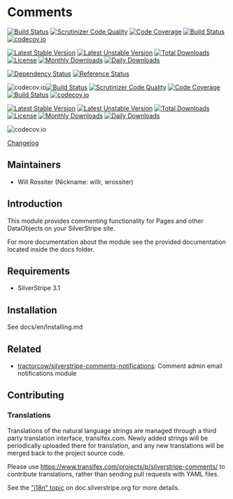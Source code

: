 # Comments
[![Build Status](https://travis-ci.org/gordonbanderson/silverstripe-comments.svg?branch=testing)](https://travis-ci.org/gordonbanderson/silverstripe-comments)
[![Scrutinizer Code Quality](https://scrutinizer-ci.com/g/gordonbanderson/silverstripe-comments/badges/quality-score.png?b=testing)](https://scrutinizer-ci.com/g/gordonbanderson/silverstripe-comments/?branch=testing)
[![Code Coverage](https://scrutinizer-ci.com/g/gordonbanderson/silverstripe-comments/badges/coverage.png?b=testing)](https://scrutinizer-ci.com/g/gordonbanderson/silverstripe-comments/?branch=testing)
[![Build Status](https://scrutinizer-ci.com/g/gordonbanderson/silverstripe-comments/badges/build.png?b=testing)](https://scrutinizer-ci.com/g/gordonbanderson/silverstripe-comments/build-status/testing)
[![codecov.io](https://codecov.io/github/gordonbanderson/silverstripe-comments/coverage.svg?branch=testing)](https://codecov.io/github/gordonbanderson/silverstripe-comments?branch=testing)

[![Latest Stable Version](https://poser.pugx.org/silverstripe/comments/version)](https://packagist.org/packages/silverstripe/comments)
[![Latest Unstable Version](https://poser.pugx.org/silverstripe/comments/v/unstable)](//packagist.org/packages/silverstripe/comments)
[![Total Downloads](https://poser.pugx.org/silverstripe/comments/downloads)](https://packagist.org/packages/silverstripe/comments)
[![License](https://poser.pugx.org/silverstripe/comments/license)](https://packagist.org/packages/silverstripe/comments)
[![Monthly Downloads](https://poser.pugx.org/silverstripe/comments/d/monthly)](https://packagist.org/packages/silverstripe/comments)
[![Daily Downloads](https://poser.pugx.org/silverstripe/comments/d/daily)](https://packagist.org/packages/silverstripe/comments)

[![Dependency Status](https://www.versioneye.com/php/silverstripe/comments_COLON/badge.svg)](https://www.versioneye.com/php/silverstripe/comments_COLON)
[![Reference Status](https://www.versioneye.com/php/silverstripe/comments_COLON/reference_badge.svg?style=flat)](https://www.versioneye.com/php/silverstripe/comments_COLON/references)

![codecov.io](https://codecov.io/github/gordonbanderson/silverstripe-comments/branch.svg?branch=testing)[![Build Status](https://travis-ci.org/gordonbanderson/silverstripe-comments.svg?branch=testing)](https://travis-ci.org/gordonbanderson/silverstripe-comments)
[![Scrutinizer Code Quality](https://scrutinizer-ci.com/g/gordonbanderson/silverstripe-comments/badges/quality-score.png?b=testing)](https://scrutinizer-ci.com/g/gordonbanderson/silverstripe-comments/?branch=testing)
[![Code Coverage](https://scrutinizer-ci.com/g/gordonbanderson/silverstripe-comments/badges/coverage.png?b=testing)](https://scrutinizer-ci.com/g/gordonbanderson/silverstripe-comments/?branch=testing)
[![Build Status](https://scrutinizer-ci.com/g/gordonbanderson/silverstripe-comments/badges/build.png?b=testing)](https://scrutinizer-ci.com/g/gordonbanderson/silverstripe-comments/build-status/testing)
[![codecov.io](https://codecov.io/github/gordonbanderson/silverstripe-comments/coverage.svg?branch=testing)](https://codecov.io/github/gordonbanderson/silverstripe-comments?branch=testing)

[![Latest Stable Version](https://poser.pugx.org/silverstripe/comments/version)](https://packagist.org/packages/silverstripe/comments)
[![Latest Unstable Version](https://poser.pugx.org/silverstripe/comments/v/unstable)](//packagist.org/packages/silverstripe/comments)
[![Total Downloads](https://poser.pugx.org/silverstripe/comments/downloads)](https://packagist.org/packages/silverstripe/comments)
[![License](https://poser.pugx.org/silverstripe/comments/license)](https://packagist.org/packages/silverstripe/comments)
[![Monthly Downloads](https://poser.pugx.org/silverstripe/comments/d/monthly)](https://packagist.org/packages/silverstripe/comments)
[![Daily Downloads](https://poser.pugx.org/silverstripe/comments/d/daily)](https://packagist.org/packages/silverstripe/comments)


![codecov.io](https://codecov.io/github/gordonbanderson/silverstripe-comments/branch.svg?branch=testing)









[Changelog](CHANGELOG.md)

## Maintainers

 * Will Rossiter (Nickname: willr, wrossiter)
  <will at silverstripe dot com>

## Introduction

This module provides commenting functionality for Pages and other DataObjects
on your SilverStripe site.

For more documentation about the module see the provided documentation located
inside the docs folder.

## Requirements

 * SilverStripe 3.1

## Installation

See docs/en/Installing.md

## Related

 * [tractorcow/silverstripe-comments-notifications](https://github.com/tractorcow/silverstripe-comments-notifications): Comment admin email notifications module

## Contributing

### Translations

Translations of the natural language strings are managed through a
third party translation interface, transifex.com.
Newly added strings will be periodically uploaded there for translation,
and any new translations will be merged back to the project source code.

Please use https://www.transifex.com/projects/p/silverstripe-comments/ to contribute translations,
rather than sending pull requests with YAML files.

See the ["i18n" topic](http://doc.silverstripe.org/framework/en/trunk/topics/i18n) on doc.silverstripe.org for more details.
